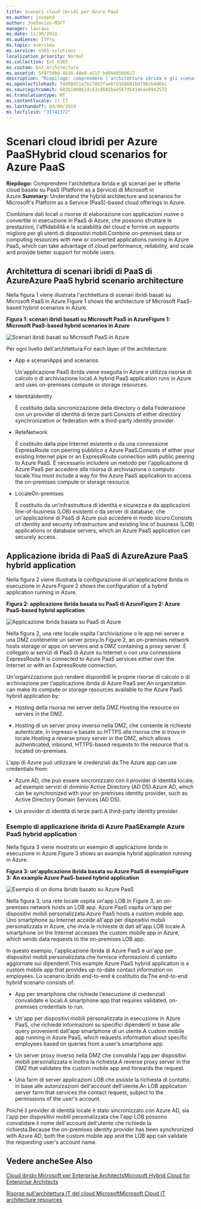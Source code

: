 ```yaml
---
title: Scenari cloud ibridi per Azure PaaS
ms.author: josephd
author: JoeDavies-MSFT
manager: laurawi
ms.date: 11/30/2018
ms.audience: ITPro
ms.topic: overview
ms.service: o365-solutions
localization_priority: Normal
ms.collection: Ent_O365
ms.custom: Ent_Architecture
ms.assetid: 5f4f5d0d-4638-48e8-a517-bd804856b617
description: "Riepilogo: comprendere l'architettura ibrida e gli scenari per le offerte cloud di Microsoft come servizio (PaaS) in Azure."
ms.openlocfilehash: f4d90d51a7627063fae6fd168681bdf96cb4d6bc
ms.sourcegitcommit: 682b180061dc63cd602bee567d5414eae6942572
ms.translationtype: MT
ms.contentlocale: it-IT
ms.lasthandoff: 04/09/2019
ms.locfileid: "31741372"
---
```

# <a name="hybrid-cloud-scenarios-for-azure-paas"></a><span data-ttu-id="49901-103">Scenari cloud ibridi per Azure PaaS</span><span class="sxs-lookup"><span data-stu-id="49901-103">Hybrid cloud scenarios for Azure PaaS</span></span>

 <span data-ttu-id="49901-104">**Riepilogo:** Comprendere l'architettura ibrida e gli scenari per le offerte cloud basate su PaaS (Platform as a Service) di Microsoft in Azure.</span><span class="sxs-lookup"><span data-stu-id="49901-104">**Summary:** Understand the hybrid architecture and scenarios for Microsoft's Platform as a Service (PaaS)-based cloud offerings in Azure.</span></span>
  
<span data-ttu-id="49901-105">Combinare dati locali o risorse di elaborazione con applicazioni nuove o convertite in esecuzione in PaaS di Azure, che possono sfruttare le prestazioni, l'affidabilità e la scalabilità del cloud e fornire un supporto migliore per gli utenti di dispositivi mobili.</span><span class="sxs-lookup"><span data-stu-id="49901-105">Combine on-premises data or computing resources with new or converted applications running in Azure PaaS, which can take advantage of cloud performance, reliability, and scale and provide better support for mobile users.</span></span> 
  
## <a name="azure-paas-hybrid-scenario-architecture"></a><span data-ttu-id="49901-106">Architettura di scenari ibridi di PaaS di Azure</span><span class="sxs-lookup"><span data-stu-id="49901-106">Azure PaaS hybrid scenario architecture</span></span>

<span data-ttu-id="49901-107">Nella figura 1 viene illustrata l'architettura di scenari ibridi basati su Microsoft PaaS in Azure.</span><span class="sxs-lookup"><span data-stu-id="49901-107">Figure 1 shows the architecture of Microsoft PaaS-based hybrid scenarios in Azure.</span></span>
  
**<span data-ttu-id="49901-108">Figura 1: scenari ibridi basati su Microsoft PaaS in Azure</span><span class="sxs-lookup"><span data-stu-id="49901-108">Figure 1: Microsoft PaaS-based hybrid scenarios in Azure</span></span>**

![Scenari ibridi basati su Microsoft PaaS in Azure](media/Hybrid-Poster/Hybrid-Cloud-Stack-PaaS.png)
  
<span data-ttu-id="49901-110">Per ogni livello dell'architettura:</span><span class="sxs-lookup"><span data-stu-id="49901-110">For each layer of the architecture:</span></span>
  
- <span data-ttu-id="49901-111">App e scenari</span><span class="sxs-lookup"><span data-stu-id="49901-111">Apps and scenarios</span></span>
    
    <span data-ttu-id="49901-112">Un'applicazione PaaS ibrida viene eseguita in Azure e utilizza risorse di calcolo o di archiviazione locali.</span><span class="sxs-lookup"><span data-stu-id="49901-112">A hybrid PaaS application runs in Azure and uses on-premises compute or storage resources.</span></span>
    
- <span data-ttu-id="49901-113">Identità</span><span class="sxs-lookup"><span data-stu-id="49901-113">Identity</span></span>
    
    <span data-ttu-id="49901-114">È costituito dalla sincronizzazione della directory o dalla Federazione con un provider di identità di terze parti.</span><span class="sxs-lookup"><span data-stu-id="49901-114">Consists of either directory synchronization or federation with a third-party identity provider.</span></span>
    
- <span data-ttu-id="49901-115">Rete</span><span class="sxs-lookup"><span data-stu-id="49901-115">Network</span></span>
    
    <span data-ttu-id="49901-116">È costituito dalla pipe Internet esistente o da una connessione ExpressRoute con peering pubblico a Azure PaaS.</span><span class="sxs-lookup"><span data-stu-id="49901-116">Consists of either your existing Internet pipe or an ExpressRoute connection with public peering to Azure PaaS.</span></span> <span data-ttu-id="49901-117">È necessario includere un metodo per l'applicazione di Azure PaaS per accedere alla risorsa di archiviazione o computo locale.</span><span class="sxs-lookup"><span data-stu-id="49901-117">You must include a way for the Azure PaaS application to access the on-premises compute or storage resource.</span></span>
    
- <span data-ttu-id="49901-118">Locale</span><span class="sxs-lookup"><span data-stu-id="49901-118">On-premises</span></span>
    
    <span data-ttu-id="49901-119">È costituito da un'infrastruttura di identità e sicurezza e da applicazioni line-of-business (LOB) esistenti o da server di database, che un'applicazione di PaaS di Azure può accedere in modo sicuro.</span><span class="sxs-lookup"><span data-stu-id="49901-119">Consists of identity and security infrastructure and existing line of business (LOB) applications or database servers, which an Azure PaaS application can securely access.</span></span>
    
## <a name="azure-paas-hybrid-application"></a><span data-ttu-id="49901-120">Applicazione ibrida di PaaS di Azure</span><span class="sxs-lookup"><span data-stu-id="49901-120">Azure PaaS hybrid application</span></span>

<span data-ttu-id="49901-121">Nella figura 2 viene illustrata la configurazione di un'applicazione ibrida in esecuzione in Azure.</span><span class="sxs-lookup"><span data-stu-id="49901-121">Figure 2 shows the configuration of a hybrid application running in Azure.</span></span>
  
**<span data-ttu-id="49901-122">Figura 2: applicazione ibrida basata su PaaS di Azure</span><span class="sxs-lookup"><span data-stu-id="49901-122">Figure 2: Azure PaaS-based hybrid application</span></span>**

![Applicazione ibrida basata su PaaS di Azure](media/Hybrid-Poster/Hybrid-Cloud-Stack-PaaS-Apps.png)
  
<span data-ttu-id="49901-124">Nella figura 2, una rete locale ospita l'archiviazione o le app nei server e una DMZ contenente un server proxy.</span><span class="sxs-lookup"><span data-stu-id="49901-124">In Figure 2, an on-premises network hosts storage or apps on servers and a DMZ containing a proxy server.</span></span> <span data-ttu-id="49901-125">È collegato ai servizi di PaaS di Azure su Internet o con una connessione ExpressRoute.</span><span class="sxs-lookup"><span data-stu-id="49901-125">It is connected to Azure PaaS services either over the Internet or with an ExpressRoute connection.</span></span>
  
<span data-ttu-id="49901-126">Un'organizzazione può rendere disponibili le proprie risorse di calcolo o di archiviazione per l'applicazione ibrida di Azure PaaS per:</span><span class="sxs-lookup"><span data-stu-id="49901-126">An organization can make its compute or storage resources available to the Azure PaaS hybrid application by:</span></span>
  
- <span data-ttu-id="49901-127">Hosting della risorsa nei server della DMZ.</span><span class="sxs-lookup"><span data-stu-id="49901-127">Hosting the resource on servers in the DMZ.</span></span>
    
- <span data-ttu-id="49901-128">Hosting di un server proxy inverso nella DMZ, che consente le richieste autenticate, in ingresso e basate su HTTPS alla risorsa che si trova in locale.</span><span class="sxs-lookup"><span data-stu-id="49901-128">Hosting a reverse proxy server in the DMZ, which allows authenticated, inbound, HTTPS-based requests to the resource that is located on-premises.</span></span>
    
<span data-ttu-id="49901-129">L'app di Azure può utilizzare le credenziali da:</span><span class="sxs-lookup"><span data-stu-id="49901-129">The Azure app can use credentials from:</span></span>
  
- <span data-ttu-id="49901-130">Azure AD, che può essere sincronizzato con il provider di identità locale, ad esempio servizi di dominio Active Directory (AD DS).</span><span class="sxs-lookup"><span data-stu-id="49901-130">Azure AD, which can be synchronized with your on-premises identity provider, such as Active Directory Domain Services (AD DS).</span></span>
    
- <span data-ttu-id="49901-131">Un provider di identità di terze parti.</span><span class="sxs-lookup"><span data-stu-id="49901-131">A third-party identity provider.</span></span>
    
### <a name="example-azure-paas-hybrid-application"></a><span data-ttu-id="49901-132">Esempio di applicazione ibrida di Azure PaaS</span><span class="sxs-lookup"><span data-stu-id="49901-132">Example Azure PaaS hybrid application</span></span>

<span data-ttu-id="49901-133">Nella figura 3 viene mostrato un esempio di applicazione ibrida in esecuzione in Azure.</span><span class="sxs-lookup"><span data-stu-id="49901-133">Figure 3 shows an example hybrid application running in Azure.</span></span>
  
**<span data-ttu-id="49901-134">Figura 3: un'applicazione ibrida basata su Azure PaaS di esempio</span><span class="sxs-lookup"><span data-stu-id="49901-134">Figure 3: An example Azure PaaS-based hybrid application</span></span>**

![Esempio di un doma ibrido basato su Azure PaaS](media/Hybrid-Poster/Hybrid-Cloud-Stack-PaaS-Apps-Ex.png)
  
<span data-ttu-id="49901-136">Nella figura 3, una rete locale ospita un'app LOB.</span><span class="sxs-lookup"><span data-stu-id="49901-136">In Figure 3, an on-premises network hosts an LOB app.</span></span> <span data-ttu-id="49901-137">Azure PaaS ospita un'app per dispositivi mobili personalizzata.</span><span class="sxs-lookup"><span data-stu-id="49901-137">Azure PaaS hosts a custom mobile app.</span></span> <span data-ttu-id="49901-138">Uno smartphone su Internet accede all'app per dispositivi mobili personalizzata in Azure, che invia le richieste di dati all'app LOB locale.</span><span class="sxs-lookup"><span data-stu-id="49901-138">A smartphone on the Internet accesses the custom mobile app in Azure, which sends data requests to the on-premises LOB app.</span></span>
  
<span data-ttu-id="49901-139">In questo esempio, l'applicazione ibrida di Azure PaaS è un'app per dispositivi mobili personalizzata che fornisce informazioni di contatto aggiornate sui dipendenti.</span><span class="sxs-lookup"><span data-stu-id="49901-139">This example Azure PaaS hybrid application is a custom mobile app that provides up-to-date contact information on employees.</span></span> <span data-ttu-id="49901-140">Lo scenario ibrido end-to-end è costituito da:</span><span class="sxs-lookup"><span data-stu-id="49901-140">The end-to-end hybrid scenario consists of:</span></span>
  
- <span data-ttu-id="49901-141">App per smartphone che richiede l'esecuzione di credenziali convalidate e locali.</span><span class="sxs-lookup"><span data-stu-id="49901-141">A smartphone app that requires validated, on-premises credentials to run.</span></span>
    
- <span data-ttu-id="49901-142">Un'app per dispositivi mobili personalizzata in esecuzione in Azure PaaS, che richiede informazioni su specifici dipendenti in base alle query provenienti dall'app smartphone di un utente.</span><span class="sxs-lookup"><span data-stu-id="49901-142">A custom mobile app running in Azure PaaS, which requests information about specific employees based on queries from a user's smartphone app.</span></span>
    
- <span data-ttu-id="49901-143">Un server proxy inverso nella DMZ che convalida l'app per dispositivi mobili personalizzata e inoltra la richiesta.</span><span class="sxs-lookup"><span data-stu-id="49901-143">A reverse proxy server in the DMZ that validates the custom mobile app and forwards the request.</span></span>
    
- <span data-ttu-id="49901-144">Una farm di server applicazioni LOB che assiste la richiesta di contatto, in base alle autorizzazioni dell'account dell'utente.</span><span class="sxs-lookup"><span data-stu-id="49901-144">An LOB application server farm that services the contact request, subject to the permissions of the user's account.</span></span>
    
<span data-ttu-id="49901-145">Poiché il provider di identità locale è stato sincronizzato con Azure AD, sia l'app per dispositivi mobili personalizzata che l'app LOB possono convalidare il nome dell'account dell'utente che richiede la richiesta.</span><span class="sxs-lookup"><span data-stu-id="49901-145">Because the on-premises identity provider has been synchronized with Azure AD, both the custom mobile app and the LOB app can validate the requesting user's account name.</span></span>
  
## <a name="see-also"></a><span data-ttu-id="49901-146">Vedere anche</span><span class="sxs-lookup"><span data-stu-id="49901-146">See Also</span></span>

[<span data-ttu-id="49901-147">Cloud ibrido Microsoft per Enterprise Architects</span><span class="sxs-lookup"><span data-stu-id="49901-147">Microsoft Hybrid Cloud for Enterprise Architects</span></span>](microsoft-hybrid-cloud-for-enterprise-architects.md)
  
[<span data-ttu-id="49901-148">Risorse sull'architettura IT del cloud Microsoft</span><span class="sxs-lookup"><span data-stu-id="49901-148">Microsoft Cloud IT architecture resources</span></span>](microsoft-cloud-it-architecture-resources.md)

